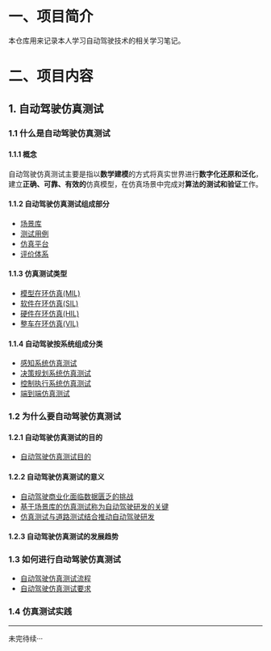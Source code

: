 # 一、项目简介

本仓库用来记录本人学习自动驾驶技术的相关学习笔记。

# 二、项目内容

## 1. 自动驾驶仿真测试

### 1.1 什么是自动驾驶仿真测试

#### 1.1.1 概念

自动驾驶仿真测试主要是指以**数学建模**的方式将真实世界进行**数字化还原和泛化**，建立**正确、可靠、有效的**仿真模型，在仿真场景中完成对**算法的测试和验证**工作。

#### 1.1.2 自动驾驶仿真测试组成部分

- [场景库](autopilot_sim_test/scene_lib_intro.md)
- [测试用例](autopilot_sim_test/test_case_intro.md)
- [仿真平台](autopilot_sim_test/sim_platform_intro.md)
- [评价体系](autopilot_sim_test/evaluation_system_intro.md)

#### 1.1.3 仿真测试类型
- [模型在环仿真(MIL)](autopilot_sim_test/mil_intro.md)
- [软件在环仿真(SIL)](autopilot_sim_test/sil_intro.md)
- [硬件在环仿真(HIL)](autopilot_sim_test/hil_intro.md)
- [整车在环仿真(VIL)](autopilot_sim_test/vil_intro.md)

#### 1.1.4 自动驾驶按系统组成分类

- [感知系统仿真测试]()
- [决策规划系统仿真测试]()
- [控制执行系统仿真测试]()
- [端到端仿真测试]()

### 1.2 为什么要自动驾驶仿真测试

#### 1.2.1 自动驾驶仿真测试的目的

- [自动驾驶仿真测试目的](autopilot_sim_test/autopiolt_sim_test_purpose.md)

#### 1.2.2 自动驾驶仿真测试的意义

- [自动驾驶商业化面临数据匮乏的挑战]()
- [基于场景库的仿真测试称为自动驾驶研发的关键]()
- [仿真测试与道路测试结合推动自动驾驶研发]()

#### 1.2.3 自动驾驶仿真测试的发展趋势

### 1.3 如何进行自动驾驶仿真测试

- [自动驾驶仿真测试流程](autopilot_sim_test/autopilot_sim_test_process.md)
- [自动驾驶仿真测试要求](autopilot_sim_test/autopilot_sim_test_req.md)

### 1.4 仿真测试实践


****
未完待续···